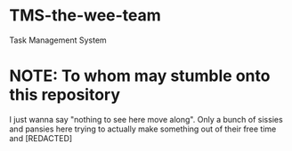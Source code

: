 # TMS-the-wee-team
Task Management System

# NOTE: To whom may stumble onto this repository 
I just wanna say "nothing to see here move along". Only a bunch of sissies and pansies here trying to actually make something out of their free time and [REDACTED] 
